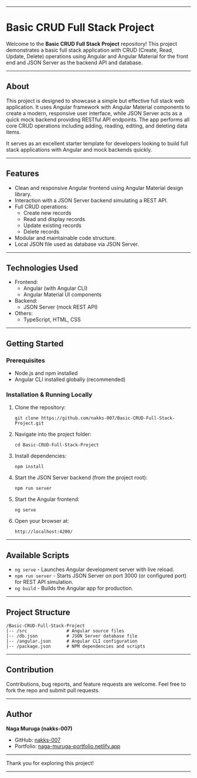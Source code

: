 ***

# Basic CRUD Full Stack Project

Welcome to the **Basic CRUD Full Stack Project** repository! This project demonstrates a basic full stack application with CRUD (Create, Read, Update, Delete) operations using Angular and Angular Material for the front end and JSON Server as the backend API and database.

***

## About

This project is designed to showcase a simple but effective full stack web application. It uses Angular framework with Angular Material components to create a modern, responsive user interface, while JSON Server acts as a quick mock backend providing RESTful API endpoints. The app performs all core CRUD operations including adding, reading, editing, and deleting data items.

It serves as an excellent starter template for developers looking to build full stack applications with Angular and mock backends quickly.

***

## Features

- Clean and responsive Angular frontend using Angular Material design library.
- Interaction with a JSON Server backend simulating a REST API.
- Full CRUD operations:
  - Create new records
  - Read and display records
  - Update existing records
  - Delete records
- Modular and maintainable code structure.
- Local JSON file used as database via JSON Server.

***

## Technologies Used

- Frontend:
  - Angular (with Angular CLI)
  - Angular Material UI components
- Backend:
  - JSON Server (mock REST API)
- Others:
  - TypeScript, HTML, CSS

***

## Getting Started

### Prerequisites

- Node.js and npm installed
- Angular CLI installed globally (recommended)

### Installation & Running Locally

1. Clone the repository:
   ```
   git clone https://github.com/nakks-007/Basic-CRUD-Full-Stack-Project.git
   ```
2. Navigate into the project folder:
   ```
   cd Basic-CRUD-Full-Stack-Project
   ```
3. Install dependencies:
   ```
   npm install
   ```
4. Start the JSON Server backend (from the project root):
   ```
   npm run server
   ```
5. Start the Angular frontend:
   ```
   ng serve
   ```
6. Open your browser at:
   ```
   http://localhost:4200/
   ```

***

## Available Scripts

- `ng serve` - Launches Angular development server with live reload.
- `npm run server` - Starts JSON Server on port 3000 (or configured port) for REST API simulation.
- `ng build` - Builds the Angular app for production.

***

## Project Structure

```
/Basic-CRUD-Full-Stack-Project
|-- /src               # Angular source files
|-- /db.json           # JSON Server database file
|-- /angular.json      # Angular CLI configuration
|-- /package.json      # NPM dependencies and scripts
```

***

## Contribution

Contributions, bug reports, and feature requests are welcome. Feel free to fork the repo and submit pull requests.

***

## Author

**Naga Muruga (nakks-007)**

- GitHub: [nakks-007](https://github.com/nakks-007)
- Portfolio: [naga-muruga-portfolio.netlify.app](https://naga-muruga-portfolio.netlify.app/)

***

Thank you for exploring this project!

***
